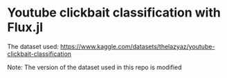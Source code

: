 # Youtube clickbait classification with Flux.jl

The dataset used: https://www.kaggle.com/datasets/thelazyaz/youtube-clickbait-classification

Note: The version of the dataset used in this repo is modified
